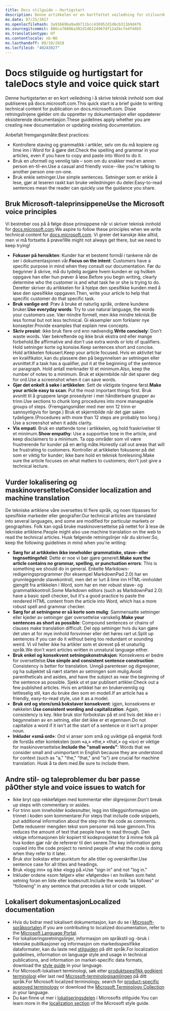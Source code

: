```yaml
---
title: Docs stilguide – Hurtigstart
description: Denne artikkelen er en kortfattet veiledning for stilvurderinger, som inneholder de grunnleggende emnene for å komme i gang med docs.microsoft.com.
ms.date: 07/25/2017
ms.openlocfilehash: 3a91669ba9ad6711bcc436952d1d6cb311b9d4f6
ms.sourcegitcommit: 886ca76086a302d1d6124967df12a5bcfe4fd4b5
ms.translationtype: HT
ms.contentlocale: nb-NO
ms.lasthandoff: 08/10/2018
ms.locfileid: "40243027"
---
```

# <a name="docs-style-and-voice-quick-start"></a><span data-ttu-id="39a5d-103">Docs stilguide og hurtigstart for tale</span><span class="sxs-lookup"><span data-stu-id="39a5d-103">Docs style and voice quick start</span></span>

<span data-ttu-id="39a5d-104">Denne hurtigstarten er en kort veiledning i å skrive teknisk innhold som skal publiseres på docs.microsoft.com.</span><span class="sxs-lookup"><span data-stu-id="39a5d-104">This quick start is a brief guide to writing technical content for publication on docs.microsoft.com.</span></span> <span data-ttu-id="39a5d-105">Disse retningslinjene gjelder om du oppretter ny dokumentasjon eller oppdaterer eksisterende dokumentasjon.</span><span class="sxs-lookup"><span data-stu-id="39a5d-105">These guidelines apply whether you are creating new documentation or updating existing documentation.</span></span>

<span data-ttu-id="39a5d-106">Anbefalt fremgangsmåte:</span><span class="sxs-lookup"><span data-stu-id="39a5d-106">Best practices:</span></span>

- <span data-ttu-id="39a5d-107">Kontrollere staving og grammatikk i artikler, selv om du må kopiere og lime inn i Word for å gjøre det.</span><span class="sxs-lookup"><span data-stu-id="39a5d-107">Check the spelling and grammar in your articles, even if you have to copy and paste into Word to do it.</span></span>
- <span data-ttu-id="39a5d-108">Bruk en uformell og vennlig tale – som om du snakker med en annen person en-til-en.</span><span class="sxs-lookup"><span data-stu-id="39a5d-108">Use a casual and friendly voice--like you're talking to another person one-on-one.</span></span>
- <span data-ttu-id="39a5d-109">Bruk enkle setninger.</span><span class="sxs-lookup"><span data-stu-id="39a5d-109">Use simple sentences.</span></span> <span data-ttu-id="39a5d-110">Setninger som er enkle å lese, gjør at leseren raskt kan bruke veiledningen du deler.</span><span class="sxs-lookup"><span data-stu-id="39a5d-110">Easy-to-read sentences mean the reader can quickly use the guidance you share.</span></span>

## <a name="use-the-microsoft-voice-principles"></a><span data-ttu-id="39a5d-111">Bruk Microsoft-taleprinsippene</span><span class="sxs-lookup"><span data-stu-id="39a5d-111">Use the Microsoft voice principles</span></span>

<span data-ttu-id="39a5d-112">Vi bestreber oss på å følge disse prinsippene når vi skriver teknisk innhold for [docs.microsoft.com](https://docs.microsoft.com).</span><span class="sxs-lookup"><span data-stu-id="39a5d-112">We aspire to follow these principles when we write technical content for [docs.microsoft.com](https://docs.microsoft.com).</span></span> <span data-ttu-id="39a5d-113">Vi greier det kanskje ikke alltid, men vi må fortsette å prøve!</span><span class="sxs-lookup"><span data-stu-id="39a5d-113">We might not always get there, but we need to keep trying!</span></span>

- <span data-ttu-id="39a5d-114">**Fokuser på hensikten**: Kunder har et bestemt formål i tankene når de ser i dokumentasjonen vår.</span><span class="sxs-lookup"><span data-stu-id="39a5d-114">**Focus on the intent**: Customers have a specific purpose in mind when they consult our documentation.</span></span> <span data-ttu-id="39a5d-115">Før du begynner å skrive, må du tydelig avgjøre hvem kunden er og hvilken oppgave han eller hun prøver å løse.</span><span class="sxs-lookup"><span data-stu-id="39a5d-115">Before you begin writing, clearly determine who the customer is and what task he or she is trying to do.</span></span> <span data-ttu-id="39a5d-116">Deretter skriver du artikkelen for å hjelpe den spesifikke kunden med å løse den spesifikke oppgaven.</span><span class="sxs-lookup"><span data-stu-id="39a5d-116">Then, write your article to help that specific customer do that specific task.</span></span>
- <span data-ttu-id="39a5d-117">**Bruk vanlige ord**: Prøv å bruke et naturlig språk, ordene kundene bruker.</span><span class="sxs-lookup"><span data-stu-id="39a5d-117">**Use everyday words**: Try to use natural language, the words your customers use.</span></span> <span data-ttu-id="39a5d-118">Vær mindre formell, men ikke mindre teknisk.</span><span class="sxs-lookup"><span data-stu-id="39a5d-118">Be less formal but not less technical.</span></span> <span data-ttu-id="39a5d-119">Gi eksempler som forklarer nye konsepter.</span><span class="sxs-lookup"><span data-stu-id="39a5d-119">Provide examples that explain new concepts.</span></span>
- <span data-ttu-id="39a5d-120">**Skriv presist**: ikke bruk flere ord enn nødvendig.</span><span class="sxs-lookup"><span data-stu-id="39a5d-120">**Write concisely**: Don't waste words.</span></span> <span data-ttu-id="39a5d-121">Vær bekreftende og ikke bruk ekstra ord eller mange forbehold.</span><span class="sxs-lookup"><span data-stu-id="39a5d-121">Be affirmative and don't use extra words or lots of qualifiers.</span></span> <span data-ttu-id="39a5d-122">Hold setninger korte og konsise.</span><span class="sxs-lookup"><span data-stu-id="39a5d-122">Keep sentences short and concise.</span></span> <span data-ttu-id="39a5d-123">Hold artikkelen fokusert.</span><span class="sxs-lookup"><span data-stu-id="39a5d-123">Keep your article focused.</span></span> <span data-ttu-id="39a5d-124">Hvis en aktivitet har en kvalifikator, kan du plassere den på begynnelsen av setningen eller avsnittet.</span><span class="sxs-lookup"><span data-stu-id="39a5d-124">If a task has a qualifier, put it at the beginning of the sentence or paragraph.</span></span> <span data-ttu-id="39a5d-125">Hold antall merknader til et minimum.</span><span class="sxs-lookup"><span data-stu-id="39a5d-125">Also, keep the number of notes to a minimum.</span></span> <span data-ttu-id="39a5d-126">Bruk et skjermbilde når det sparer deg for ord.</span><span class="sxs-lookup"><span data-stu-id="39a5d-126">Use a screenshot when it can save words.</span></span>
- <span data-ttu-id="39a5d-127">**Gjør det enkelt å søke i artikkelen**: Sett de viktigste tingene først.</span><span class="sxs-lookup"><span data-stu-id="39a5d-127">**Make your article easy to scan**: Put the most important things first.</span></span> <span data-ttu-id="39a5d-128">Bruk avsnitt til å gruppere lange prosedyrer i mer håndterbare grupper av trinn.</span><span class="sxs-lookup"><span data-stu-id="39a5d-128">Use sections to chunk long procedures into more manageable groups of steps.</span></span> <span data-ttu-id="39a5d-129">(Fremgangsmåter med mer enn 12 trinn er sannsynligvis for lange.) Bruk et skjermbilde når det gjør saken tydeligere.</span><span class="sxs-lookup"><span data-stu-id="39a5d-129">(Procedures with more than 12 steps are probably too long.) Use a screenshot when it adds clarity.</span></span>
- <span data-ttu-id="39a5d-130">**Vis empati**: Bruk en støttende tone i artikkelen, og hold fraskrivelser til et minimum.</span><span class="sxs-lookup"><span data-stu-id="39a5d-130">**Show empathy**: Use a supportive tone in the article, and keep disclaimers to a minimum.</span></span> <span data-ttu-id="39a5d-131">Ta opp områder som vil være frustrerende for kunder på en ærlig måte.</span><span class="sxs-lookup"><span data-stu-id="39a5d-131">Honestly call out areas that will be frustrating to customers.</span></span> <span data-ttu-id="39a5d-132">Kontroller at artikkelen fokuserer på det som er viktig for kunder; ikke bare hold en teknisk forelesning.</span><span class="sxs-lookup"><span data-stu-id="39a5d-132">Make sure the article focuses on what matters to customers; don't just give a technical lecture.</span></span>

## <a name="consider-localization-and-machine-translation"></a><span data-ttu-id="39a5d-133">Vurder lokalisering og maskinoversettelse</span><span class="sxs-lookup"><span data-stu-id="39a5d-133">Consider localization and machine translation</span></span>

<span data-ttu-id="39a5d-134">De tekniske artiklene våre oversettes til flere språk, og noen tilpasses for spesifikke markeder eller geografier.</span><span class="sxs-lookup"><span data-stu-id="39a5d-134">Our technical articles are translated into several languages, and some are modified for particular markets or geographies.</span></span> <span data-ttu-id="39a5d-135">Folk kan også bruke maskinoversettelse på nettet for å lese de tekniske artiklene.</span><span class="sxs-lookup"><span data-stu-id="39a5d-135">People might also use machine translation on the web to read the technical articles.</span></span> <span data-ttu-id="39a5d-136">Husk følgende retningslinjer når du skriver:</span><span class="sxs-lookup"><span data-stu-id="39a5d-136">So, keep the following guidelines in mind when you're writing:</span></span>

- <span data-ttu-id="39a5d-137">**Sørg for at artikkelen ikke inneholder grammatiske, stave- eller tegnsettingsfeil**: Dette er noe vi bør gjøre generelt.</span><span class="sxs-lookup"><span data-stu-id="39a5d-137">**Make sure the article contains no grammar, spelling, or punctuation errors**: This is something we should do in general.</span></span> <span data-ttu-id="39a5d-138">Enkelte Markdown-redigeringsprogrammer (for eksempel MarkdownPad 2.0) har en grunnleggende stavekontroll, men det er lurt å lime inn HTML-innholdet gjengitt fra artikkelen i Word, som har en mer robust stave- og grammatikkontroll.</span><span class="sxs-lookup"><span data-stu-id="39a5d-138">Some Markdown editors (such as MarkdownPad 2.0) have a basic spell checker, but it's a good practice to paste the rendered HTML content from the article into Word, which has a more robust spell and grammar checker.</span></span>
- <span data-ttu-id="39a5d-139">**Sørg for at setningene er så korte som mulig**: Sammensatte setninger eller kjeder av setninger gjør oversettelse vanskelig.</span><span class="sxs-lookup"><span data-stu-id="39a5d-139">**Make your sentences as short as possible**: Compound sentences or chains of clauses make translation difficult.</span></span> <span data-ttu-id="39a5d-140">Del opp setninger hvis du kan gjøre det uten at for mye innhold forsvinner eller det høres rart ut.</span><span class="sxs-lookup"><span data-stu-id="39a5d-140">Split up sentences if you can do it without being too redundant or sounding weird.</span></span> <span data-ttu-id="39a5d-141">Vi vil heller ikke ha artikler som et skrevet på et unaturlig språk.</span><span class="sxs-lookup"><span data-stu-id="39a5d-141">We don't want articles written in unnatural language either.</span></span>
- <span data-ttu-id="39a5d-142">**Bruk enkel og konsekvent setningskonstruksjon**: Konsekvens er bedre for oversettelse.</span><span class="sxs-lookup"><span data-stu-id="39a5d-142">**Use simple and consistent sentence construction**: Consistency is better for translation.</span></span> <span data-ttu-id="39a5d-143">Unngå parenteser og digresjoner, og ha subjektet så nært starten av setningen som mulig.</span><span class="sxs-lookup"><span data-stu-id="39a5d-143">Avoid parentheticals and asides, and have the subject as near the beginning of the sentence as possible.</span></span> <span data-ttu-id="39a5d-144">Sjekk ut et par publisert artikler.</span><span class="sxs-lookup"><span data-stu-id="39a5d-144">Check out a few published articles.</span></span> <span data-ttu-id="39a5d-145">Hvis en artikkel har en brukervennlig og lettleselig stil, kan du bruke den som en modell.</span><span class="sxs-lookup"><span data-stu-id="39a5d-145">If an article has a friendly, easy-to-read style, use it as a model.</span></span>
- <span data-ttu-id="39a5d-146">**Bruk ord og store/små bokstaver konsekvent**: igjen, konsekvens er nøkkelen.</span><span class="sxs-lookup"><span data-stu-id="39a5d-146">**Use consistent wording and capitalization**: Again, consistency is key.</span></span> <span data-ttu-id="39a5d-147">Ikke bruk stor forbokstav på et ord hvis det ikke er i begynnelsen av en setning, eller det ikke er et egennavn.</span><span class="sxs-lookup"><span data-stu-id="39a5d-147">Do not capitalize a word if it isn't at the start of a sentence or it isn't a proper noun.</span></span>
- <span data-ttu-id="39a5d-148">**Inkluder «små ord»**: Ord vi anser som små og uviktige på engelsk fordi de forstås etter konteksten (som «a,» «the,» «that,» og «is») er viktige for maskinoversettelse.</span><span class="sxs-lookup"><span data-stu-id="39a5d-148">**Include the "small words"**: Words that we consider small and unimportant in English because they are understood for context (such as "a," "the," "that," and "is") are crucial for machine translation.</span></span> <span data-ttu-id="39a5d-149">Husk å ta dem med.</span><span class="sxs-lookup"><span data-stu-id="39a5d-149">Be sure to include them.</span></span>

## <a name="other-style-and-voice-issues-to-watch-for"></a><span data-ttu-id="39a5d-150">Andre stil- og taleproblemer du bør passe på</span><span class="sxs-lookup"><span data-stu-id="39a5d-150">Other style and voice issues to watch for</span></span>

- <span data-ttu-id="39a5d-151">Ikke bryt opp rekkefølgen med kommentar eller digresjoner.</span><span class="sxs-lookup"><span data-stu-id="39a5d-151">Don't break up steps with commentary or asides.</span></span>
- <span data-ttu-id="39a5d-152">For trinn som inneholder kodesnutter, legg inn tilleggsinformasjon om trinnet i koden som kommentarer.</span><span class="sxs-lookup"><span data-stu-id="39a5d-152">For steps that include code snippets, put additional information about the step into the code as comments.</span></span> <span data-ttu-id="39a5d-153">Dette reduserer mengden tekst som personer må lese gjennom.</span><span class="sxs-lookup"><span data-stu-id="39a5d-153">This reduces the amount of text that people have to read through.</span></span> <span data-ttu-id="39a5d-154">Den viktige informasjonen blir kopiert til kodeprosjektet for å minne folk på hva koden gjør når de refererer til den senere.</span><span class="sxs-lookup"><span data-stu-id="39a5d-154">The key information gets copied into the code project to remind people of what the code is doing when they refer to it later.</span></span>
- <span data-ttu-id="39a5d-155">Bruk stor bokstav etter punktum for alle titler og overskrifter.</span><span class="sxs-lookup"><span data-stu-id="39a5d-155">Use sentence case for all titles and headings.</span></span>
- <span data-ttu-id="39a5d-156">Bruk «logg inn» og ikke «logg på.»</span><span class="sxs-lookup"><span data-stu-id="39a5d-156">Use "sign in" and not "log in."</span></span>
- <span data-ttu-id="39a5d-157">Inkluder ordene «som følger» eller «følgende» i en hvilken som helst setning foran en liste eller kodesnutt.</span><span class="sxs-lookup"><span data-stu-id="39a5d-157">Include the words "as follows" or "following" in any sentence that precedes a list or code snippet.</span></span>

## <a name="localized-documentation"></a><span data-ttu-id="39a5d-158">Lokalisert dokumentasjon</span><span class="sxs-lookup"><span data-stu-id="39a5d-158">Localized documentation</span></span>

- <span data-ttu-id="39a5d-159">Hvis du bidrar med lokalisert dokumentasjon, kan du se i [Microsoft-språkportalen](https://www.microsoft.com/Language/Default.aspx).</span><span class="sxs-lookup"><span data-stu-id="39a5d-159">If you are contributing to localized documentation, refer to the [Microsoft Language Portal](https://www.microsoft.com/Language/Default.aspx).</span></span>
- <span data-ttu-id="39a5d-160">For lokaliseringsretningslinjer, informasjon om språkstil og -bruk i tekniske publikasjoner og informasjon om markedsspesifikke dataformater, kan du laste ned [stilguiden](https://www.microsoft.com/Language/StyleGuides) på ditt språk.</span><span class="sxs-lookup"><span data-stu-id="39a5d-160">For localization guidelines, information on language style and usage in technical publications, and information on market-specific data formats, download the [style guide](https://www.microsoft.com/Language/StyleGuides) in your language.</span></span>
- <span data-ttu-id="39a5d-161">For Microsoft-lokalisert terminologi, søk etter [produktspesifikk godkjent terminologi](https://www.microsoft.com/Language/Default.aspx) eller last ned [Microsoft-terminologisamlingen](https://www.microsoft.com/Language/Terminology.aspx) på ditt språk.</span><span class="sxs-lookup"><span data-stu-id="39a5d-161">For Microsoft localized terminology, search for [product-specific approved terminology](https://www.microsoft.com/Language/Default.aspx) or download the [Microsoft Terminology Collection](https://www.microsoft.com/Language/Terminology.aspx) in your language.</span></span>
- <span data-ttu-id="39a5d-162">Du kan finne ut mer i [lokaliseringsdelen](https://docs.microsoft.com/style-guide/global-communications/) i Microsofts stilguide.</span><span class="sxs-lookup"><span data-stu-id="39a5d-162">You can learn more in the [localization section](https://docs.microsoft.com/style-guide/global-communications/) of the Microsoft style guide.</span></span>
